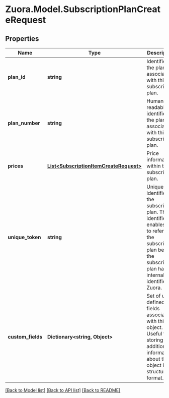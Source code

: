 
# Zuora.Model.SubscriptionPlanCreateRequest

## Properties

Name | Type | Description | Notes
------------ | ------------- | ------------- | -------------
**plan_id** | **string** | Identifier of the plan associated with this subscription plan. | [optional] 
**plan_number** | **string** | Human-readable identifier of the plan associated with this subscription plan. | [optional] 
**prices** | [**List&lt;SubscriptionItemCreateRequest&gt;**](SubscriptionItemCreateRequest.md) | Price information within the subscription plan. | [optional] 
**unique_token** | **string** | Unique identifier for the subscription plan. This identifier enables you to refer to the subscription plan before the subscription plan has an internal identifier in Zuora. | [optional] 
**custom_fields** | **Dictionary&lt;string, Object&gt;** | Set of user-defined fields associated with this object. Useful for storing additional information about the object in a structured format. | [optional] 

[[Back to Model list]](../README.md#documentation-for-models)
[[Back to API list]](../README.md#documentation-for-api-endpoints)
[[Back to README]](../README.md)

